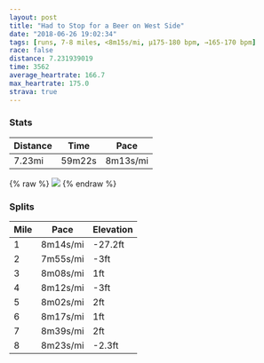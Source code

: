 ```yaml
---
layout: post
title: "Had to Stop for a Beer on West Side"
date: "2018-06-26 19:02:34"
tags: [runs, 7-8 miles, <8m15s/mi, μ175-180 bpm, →165-170 bpm]
race: false
distance: 7.231939019
time: 3562
average_heartrate: 166.7
max_heartrate: 175.0
strava: true
---
```


### Stats

| Distance | Time | Pace |
|----------|------|------|
|7.23mi|59m22s|8m13s/mi|

{% raw %}
<img src='https://maps.googleapis.com/maps/api/staticmap?maptype=roadmap&path=enc:cxrwFxfqbMiCoC[sFiDeBzCmLiAoCtHaMvCeMKkEfCDhOoPhz@hIbq@rShG|JM`x@zDrOzCnj@jLn[XxEfH`H|R~^zBpSaDx@gBlJoGu@wAnAyAbO{DjH{AT}FmGmCtDeVyDSoEkDaCoBF_D|EkYeCxAwRqEoBesAeL&key=AIzaSyC1MId7bFpkLXNAaYhBSTb8jLyiSqzbDtM&size=800x800&markers=color:yellow|label:S|40.73362,-73.98525&markers=color:green|label:F|40.73257999999999,-74.01077000000002'>
{% endraw %}

### Splits

| Mile | Pace | Elevation |
|------|------|-----------|
|1|8m14s/mi|-27.2ft|
|2|7m55s/mi|-3ft|
|3|8m08s/mi|1ft|
|4|8m12s/mi|-3ft|
|5|8m02s/mi|2ft|
|6|8m17s/mi|1ft|
|7|8m39s/mi|2ft|
|8|8m23s/mi|-2.3ft|
